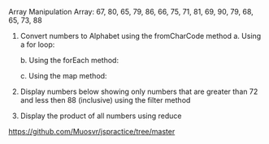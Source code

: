 Array Manipulation
Array: 67, 80, 65, 79, 86, 66, 75, 71, 81, 69, 90, 79, 68, 65, 73, 88

1. Convert numbers to Alphabet using the fromCharCode method
    a. Using a for loop:

    b. Using the forEach method:

    c. Using the map method:

2. Display numbers below showing only numbers that are greater than 72 and less then 88 (inclusive) using the filter method

3. Display the product of all numbers using reduce

https://github.com/Muosvr/jspractice/tree/master